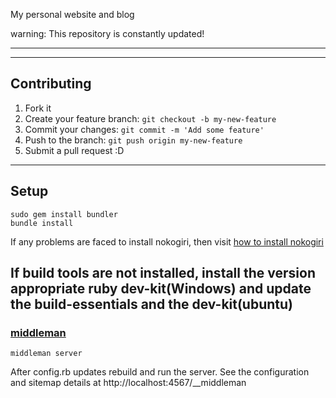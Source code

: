 

My personal website and blog 




warning: This repository is constantly updated!

---



---

## Contributing ##

1. Fork it
2. Create your feature branch: `git checkout -b my-new-feature`
3. Commit your changes: `git commit -m 'Add some feature'`
4. Push to the branch: `git push origin my-new-feature`
5. Submit a pull request :D

---

## Setup ##

```
sudo gem install bundler
bundle install
```
If any problems are faced to install nokogiri, then visit [how to install nokogiri](http://www.nokogiri.org/tutorials/installing_nokogiri.html)

If build tools are not installed, install the version appropriate ruby dev-kit(Windows) and update the build-essentials and the dev-kit(ubuntu) 
---

### [middleman](https://middlemanapp.com/) ###

```
middleman server
```
After config.rb updates rebuild and run the server.
See the configuration and sitemap details at http://localhost:4567/__middleman

